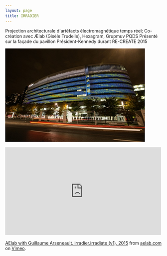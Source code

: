 ```yaml
---
layout: page
title: IRRADIER
---
```

Projection architecturale d'artéfacts électromagnétique temps réel;
Co-création avec Ælab (Gisèle Trudelle),  Hexagram, Grupmuv PQDS
Présenté sur la façade du pavillon Président-Kennedy durant RE-CREATE 2015

![irradier](../../assets/img/img_irradier_01.jpg)



<iframe src="https://player.vimeo.com/video/148788802" width="500" height="281" frameborder="0" webkitallowfullscreen mozallowfullscreen allowfullscreen></iframe>
<p><a href="https://vimeo.com/148788802">AElab with Guillaume Arseneault. irradier.irradiate (v1), 2015</a> from <a href="https://vimeo.com/user16372138">aelab.com</a> on <a href="https://vimeo.com">Vimeo</a>.</p>
